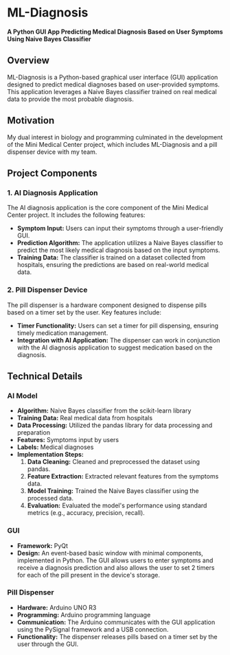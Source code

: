 # ML-Diagnosis

**A Python GUI App Predicting Medical Diagnosis Based on User Symptoms Using Naive Bayes Classifier**

## Overview

ML-Diagnosis is a Python-based graphical user interface (GUI) application designed to predict medical diagnoses based on user-provided symptoms. This application leverages a Naive Bayes classifier trained on real medical data to provide the most probable diagnosis.

## Motivation

My dual interest in biology and programming culminated in the development of the Mini Medical Center project, which includes ML-Diagnosis and a pill dispenser device with my team.

## Project Components

### 1. AI Diagnosis Application

The AI diagnosis application is the core component of the Mini Medical Center project. It includes the following features:

- **Symptom Input:** Users can input their symptoms through a user-friendly GUI.
- **Prediction Algorithm:** The application utilizes a Naive Bayes classifier to predict the most likely medical diagnosis based on the input symptoms.
- **Training Data:** The classifier is trained on a dataset collected from hospitals, ensuring the predictions are based on real-world medical data.

### 2. Pill Dispenser Device

The pill dispenser is a hardware component designed to dispense pills based on a timer set by the user. Key features include:

- **Timer Functionality:** Users can set a timer for pill dispensing, ensuring timely medication management.
- **Integration with AI Application:** The dispenser can work in conjunction with the AI diagnosis application to suggest medication based on the diagnosis.

## Technical Details

### AI Model

- **Algorithm:** Naive Bayes classifier from the scikit-learn library
- **Training Data:** Real medical data from hospitals
- **Data Processing:** Utilized the pandas library for data processing and preparation
- **Features:** Symptoms input by users
- **Labels:** Medical diagnoses
- **Implementation Steps:**
  1. **Data Cleaning:** Cleaned and preprocessed the dataset using pandas.
  2. **Feature Extraction:** Extracted relevant features from the symptoms data.
  3. **Model Training:** Trained the Naive Bayes classifier using the processed data.
  4. **Evaluation:** Evaluated the model's performance using standard metrics (e.g., accuracy, precision, recall).

### GUI

- **Framework:** PyQt
- **Design:** An event-based basic window with minimal components, implemented in Python. The GUI allows users to enter symptoms and receive a diagnosis prediction and also allows the user to set 2 timers for each of the pill present in the device's storage.

### Pill Dispenser

- **Hardware:** Arduino UNO R3
- **Programming:** Arduino programming language
- **Communication:** The Arduino communicates with the GUI application using the PySignal framework and a USB connection.
- **Functionality:** The dispenser releases pills based on a timer set by the user through the GUI.
